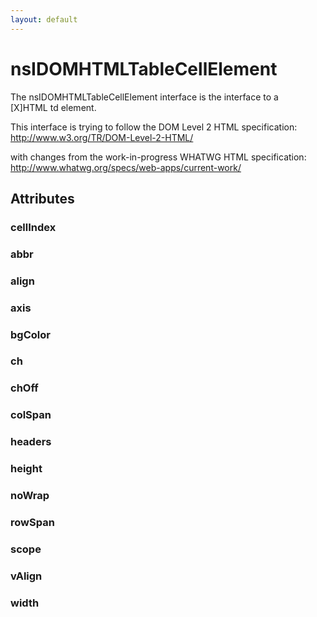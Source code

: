 ```yaml
---
layout: default
---
```


# nsIDOMHTMLTableCellElement #
  
The nsIDOMHTMLTableCellElement interface is the interface to a  
[X]HTML td element.  
  
This interface is trying to follow the DOM Level 2 HTML specification:  
http://www.w3.org/TR/DOM-Level-2-HTML/  
  
with changes from the work-in-progress WHATWG HTML specification:  
http://www.whatwg.org/specs/web-apps/current-work/  
  

## Attributes ##

### cellIndex ###

### abbr ###

### align ###

### axis ###

### bgColor ###

### ch ###

### chOff ###

### colSpan ###

### headers ###

### height ###

### noWrap ###

### rowSpan ###

### scope ###

### vAlign ###

### width ###
